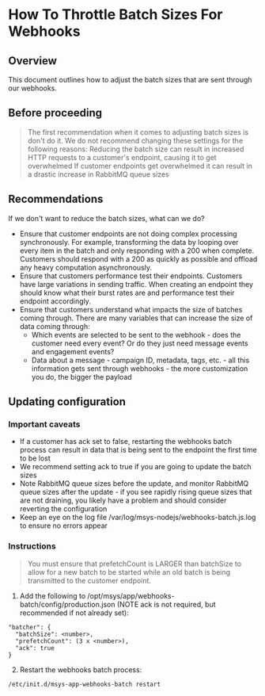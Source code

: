 # How To Throttle Batch Sizes For Webhooks

## Overview
This document outlines how to adjust the batch sizes that are sent through our webhooks.

## Before proceeding
> The first recommendation when it comes to adjusting batch sizes is don't do it. We do not recommend changing these settings for the following reasons:
> Reducing the batch size can result in increased HTTP requests to a customer's endpoint, causing it to get overwhelmed
> If customer endpoints get overwhelmed it can result in a drastic increase in RabbitMQ queue sizes

## Recommendations
If we don't want to reduce the batch sizes, what can we do?

- Ensure that customer endpoints are not doing complex processing synchronously. For example, transforming the data by looping over every item in the batch and only responding with a 200 when complete. Customers should respond with a 200 as quickly as possible and offload any heavy computation asynchronously.
- Ensure that customers performance test their endpoints. Customers have large variations in sending traffic. When creating an endpoint they should know what their burst rates are and performance test their endpoint accordingly.
- Ensure that customers understand what impacts the size of batches coming through. There are many variables that can increase the size of data coming through:
    - Which events are selected to be sent to the webhook - does the customer need every event? Or do they just need message events and engagement events?
    - Data about a message - campaign ID, metadata, tags, etc. - all this information gets sent through webhooks - the more customization you do, the bigger the payload

## Updating configuration
### Important caveats
- If a customer has ack set to false, restarting the webhooks batch process can result in data that is being sent to the endpoint the first time to be lost
- We recommend setting ack to true if you are going to update the batch sizes
- Note RabbitMQ queue sizes before the update, and monitor RabbitMQ queue sizes after the update - if you see rapidly rising queue sizes that are not draining, you likely have a problem and should consider reverting the configuration
- Keep an eye on the log file /var/log/msys-nodejs/webhooks-batch.js.log to ensure no errors appear


### Instructions
> You must ensure that prefetchCount is LARGER than batchSize to allow for a new batch to be started while an old batch is being transmitted to the customer endpoint.



1. Add the following to /opt/msys/app/webhooks-batch/config/production.json (NOTE ack is not required, but recommended if not already set):
```
"batcher": {
  "batchSize": <number>,
  "prefetchCount": (3 x <number>),
  "ack": true
}
```

2. Restart the webhooks batch process:

```
/etc/init.d/msys-app-webhooks-batch restart
```
